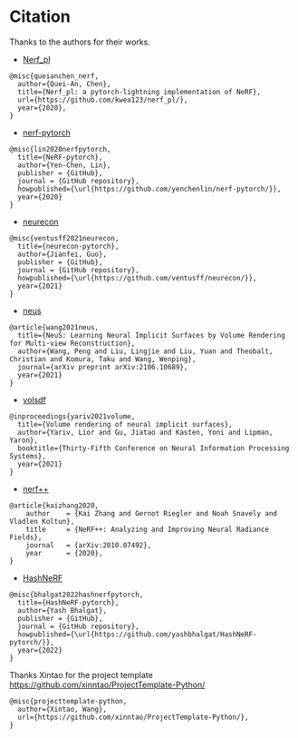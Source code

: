# Citation

Thanks to the authors for their works.

- [Nerf_pl](https://github.com/kwea123/nerf_pl)
```
@misc{queianchen_nerf,
  author={Quei-An, Chen},
  title={Nerf_pl: a pytorch-lightning implementation of NeRF},
  url={https://github.com/kwea123/nerf_pl/},
  year={2020},
}
```

- [nerf-pytorch](https://github.com/yenchenlin/nerf-pytorch)
```
@misc{lin2020nerfpytorch,
  title={NeRF-pytorch},
  author={Yen-Chen, Lin},
  publisher = {GitHub},
  journal = {GitHub repository},
  howpublished={\url{https://github.com/yenchenlin/nerf-pytorch/}},
  year={2020}
}
```

- [neurecon](https://github.com/ventusff/neurecon)
```
@misc{ventusff2021neurecon,
  title={neurecon-pytorch},
  author={Jianfei, Guo},
  publisher = {GitHub},
  journal = {GitHub repository},
  howpublished={\url{https://github.com/ventusff/neurecon/}},
  year={2021}
}
```

- [neus](https://github.com/Totoro97/NeuS)
```
@article{wang2021neus,
  title={NeuS: Learning Neural Implicit Surfaces by Volume Rendering for Multi-view Reconstruction},
  author={Wang, Peng and Liu, Lingjie and Liu, Yuan and Theobalt, Christian and Komura, Taku and Wang, Wenping},
  journal={arXiv preprint arXiv:2106.10689},
  year={2021}
}
```

- [volsdf](https://github.com/lioryariv/volsdf)
```
@inproceedings{yariv2021volume,
  title={Volume rendering of neural implicit surfaces},
  author={Yariv, Lior and Gu, Jiatao and Kasten, Yoni and Lipman, Yaron},
  booktitle={Thirty-Fifth Conference on Neural Information Processing Systems},
  year={2021}
}
```

- [nerf++](https://github.com/Kai-46/nerfplusplus)
```
@article{kaizhang2020,
    author    = {Kai Zhang and Gernot Riegler and Noah Snavely and Vladlen Koltun},
    title     = {NeRF++: Analyzing and Improving Neural Radiance Fields},
    journal   = {arXiv:2010.07492},
    year      = {2020},
}
```

- [HashNeRF](https://github.com/yashbhalgat/HashNeRF-pytorch)
```
@misc{bhalgat2022hashnerfpytorch,
  title={HashNeRF-pytorch},
  author={Yash Bhalgat},
  publisher = {GitHub},
  journal = {GitHub repository},
  howpublished={\url{https://github.com/yashbhalgat/HashNeRF-pytorch/}},
  year={2022}
}
```

Thanks Xintao for the project template
https://github.com/xinntao/ProjectTemplate-Python/
```
@misc{projecttemplate-python,
  author={Xintao, Wang},
  url={https://github.com/xinntao/ProjectTemplate-Python/},
}
```
